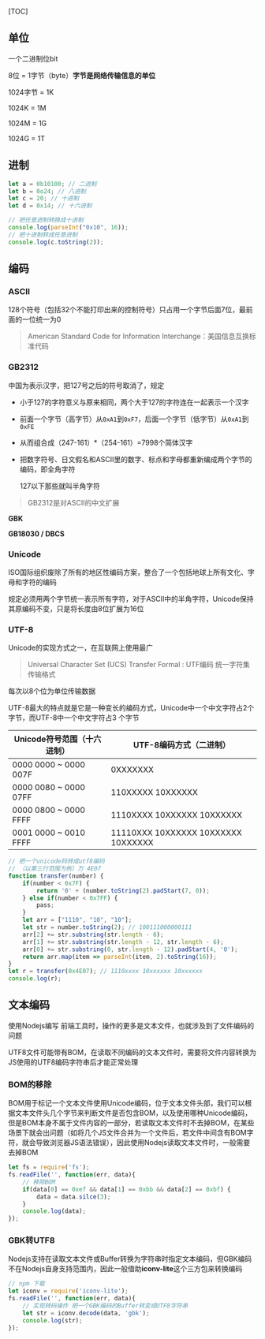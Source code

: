 [TOC]

## 单位

一个二进制位bit 

8位 = 1字节（byte）**字节是网络传输信息的单位**

1024字节 = 1K

1024K = 1M

1024M = 1G

1024G = 1T



## 进制

```javascript
let a = 0b10100; // 二进制
let b = 0o24; // 八进制
let c = 20; // 十进制
let d = 0x14; // 十六进制

// 把任意进制转换成十进制
console.log(parseInt("0x10", 16));
// 把十进制转成任意进制
console.log(c.toString(2));
```



## 编码

### ASCII

128个符号（包括32个不能打印出来的控制符号）只占用一个字节后面7位，最前面的一位统一为0

> American Standard Code for Information Interchange：美国信息互换标准代码

### GB2312

中国为表示汉字，把127号之后的符号取消了，规定

- 小于127的字符意义与原来相同，两个大于127的字符连在一起表示一个汉字

- 前面一个字节（高字节）从```0xA1```到```0xF7```，后面一个字节（低字节）从```0xA1```到```0xFE```

- 从而组合成（247-161）*（254-161）=7998个简体汉字

- 把数字符号、日文假名和ASCII里的数字、标点和字母都重新编成两个字节的编码，即全角字符

  127以下那些就叫半角字符

> GB2312是对ASCII的中文扩展

**GBK**  

**GB18030 / DBCS**

### Unicode

ISO国际组织废除了所有的地区性编码方案，整合了一个包括地球上所有文化、字母和字符的编码

规定必须用两个字节统一表示所有字符，对于ASCII中的半角字符，Unicode保持其原编码不变，只是将长度由8位扩展为16位

### UTF-8

Unicode的实现方式之一，在互联网上使用最广

> Universal Character Set (UCS) Transfer Formal : UTF编码 统一字符集传输格式

每次以8个位为单位传输数据

UTF-8最大的特点就是它是一种变长的编码方式，Unicode中一个中文字符占2个字节，而UTF-8中一个中文字符占3 个字节

| Unicode符号范围（十六进制） | UTF-8编码方式（二进制）             |
| --------------------------- | ----------------------------------- |
| 0000 0000 ~ 0000 007F       | 0XXXXXXX                            |
| 0000 0080 ~ 0000 07FF       | 110XXXXX 10XXXXXX                   |
| 0000 0800 ~ 0000 FFFF       | 1110XXXX 10XXXXXX 10XXXXXX          |
| 0001 0000 ~ 0010 FFFF       | 11110XXX 10XXXXXX 10XXXXXX 10XXXXXX |

```javascript
// 把一个unicode码转成utf8编码
// （以第三行范围为例）万 4E07
function transfer(number) {
    if(number < 0x7F) {
        return '0' + (number.toString(2).padStart(7, 0));
    } else if(number < 0x7FF) {
        pass;
    }
    let arr = ["1110", "10", "10"];
    let str = number.toString(2); // 100111000000111
    arr[2] += str.substring(str.length - 6);
    arr[1] += str.substring(str.length - 12, str.length - 6);
    arr[0] += str.substring(0, str.length - 12).padStart(4, '0');
    return arr.map(item => parseInt(item, 2).toString(16));
}
let r = transfer(0x4E07); // 1110xxxx 10xxxxxx 10xxxxxx
console.log(r);
```



## 文本编码

使用Nodejs编写 前端工具时，操作的更多是文本文件，也就涉及到了文件编码的问题

UTF8文件可能带有BOM，在读取不同编码的文本文件时，需要将文件内容转换为JS使用的UTF8编码字符串后才能正常处理

### BOM的移除

BOM用于标记一个文本文件使用Unicode编码，位于文本文件头部，我们可以根据文本文件头几个字节来判断文件是否包含BOM，以及使用哪种Unicode编码，但是BOM本身不属于文件内容的一部分，若读取文本文件时不去掉BOM，在某些场景下就会出问题（如将几个JS文件合并为一个文件后，若文件中间含有BOM字符，就会导致浏览器JS语法错误），因此使用Nodejs读取文本文件时，一般需要去掉BOM

```javascript
let fs = require('fs');
fs.readFile('', function(err, data){
    // 移除BOM
    if(data[0] == 0xef && data[1] == 0xbb && data[2] == 0xbf) {
        data = data.silce(3);
    }
    console.log(data);
});
```

### GBK转UTF8

Nodejs支持在读取文本文件或Buffer转换为字符串时指定文本编码，但GBK编码不在Nodejs自身支持范围内，因此一般借助**iconv-lite**这个三方包来转换编码

```javascript
// npm 下载
let iconv = require('iconv-lite');
fs.readFile('', function(err, data){
    // 实现转码操作 把一个GBK编码的Buffer转变成UTF8字符串
    let str = iconv.decode(data, 'gbk');
    console.log(str);
});
```

